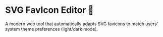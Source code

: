# SVG FavIcon Editor 🎨

A modern web tool that automatically adapts SVG favicons to match users' system theme preferences (light/dark mode).
